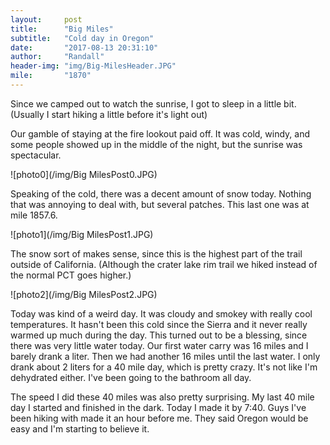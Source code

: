 ```yaml
---
layout:     post
title:      "Big Miles"
subtitle:   "Cold day in Oregon"
date:       "2017-08-13 20:31:10"
author:     "Randall"
header-img: "img/Big-MilesHeader.JPG"
mile:       "1870"
---
```

Since we camped out to watch the sunrise, I got to sleep in a little bit. (Usually I start hiking a little before it's light out)

Our gamble of staying at the fire lookout paid off. It was cold, windy, and some people showed up in the middle of the night, but the sunrise was spectacular.

![photo0](/img/Big MilesPost0.JPG)

Speaking of the cold, there was a decent amount of snow today. Nothing that was annoying to deal with, but several patches. This last one was at mile 1857.6.

![photo1](/img/Big MilesPost1.JPG)

The snow sort of makes sense, since this is the highest part of the trail outside of California. (Although the crater lake rim trail we hiked instead of the normal PCT goes higher.)

![photo2](/img/Big MilesPost2.JPG)

Today was kind of a weird day. It was cloudy and smokey with really cool temperatures. It hasn't been this cold since the Sierra and it never really warmed up much during the day. This turned out to be a blessing, since there was very little water today. Our first water carry was 16 miles and I barely drank a liter. Then we had another 16 miles until the last water. I only drank about 2 liters for a 40 mile day, which is pretty crazy. It's not like I'm dehydrated either. I've been going to the bathroom all day.

The speed I did these 40 miles was also pretty surprising. My last 40 mile day I started and finished in the dark. Today I made it by 7:40. Guys I've been hiking with made it an hour before me. They said Oregon would be easy and I'm starting to believe it.
